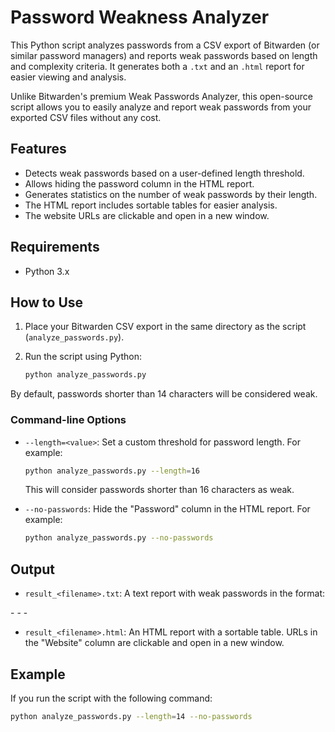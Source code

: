 # Password Weakness Analyzer

This Python script analyzes passwords from a CSV export of Bitwarden (or similar password managers) and reports weak passwords based on length and complexity criteria. It generates both a `.txt` and an `.html` report for easier viewing and analysis.

Unlike Bitwarden's premium Weak Passwords Analyzer, this open-source script allows you to easily analyze and report weak passwords from your exported CSV files without any cost.

## Features

- Detects weak passwords based on a user-defined length threshold.
- Allows hiding the password column in the HTML report.
- Generates statistics on the number of weak passwords by their length.
- The HTML report includes sortable tables for easier analysis.
- The website URLs are clickable and open in a new window.

## Requirements

- Python 3.x

## How to Use

1. Place your Bitwarden CSV export in the same directory as the script (`analyze_passwords.py`).
2. Run the script using Python:

    ```bash
    python analyze_passwords.py
    ```

By default, passwords shorter than 14 characters will be considered weak.

### Command-line Options

- `--length=<value>`: Set a custom threshold for password length. For example:

    ```bash
    python analyze_passwords.py --length=16
    ```

    This will consider passwords shorter than 16 characters as weak.

- `--no-passwords`: Hide the "Password" column in the HTML report. For example:

    ```bash
    python analyze_passwords.py --no-passwords
    ```

## Output

- `result_<filename>.txt`: A text report with weak passwords in the format:

<password length> - <domain> - <username> - <password>
  
- `result_<filename>.html`: An HTML report with a sortable table. URLs in the "Website" column are clickable and open in a new window.

## Example

If you run the script with the following command:

```bash
python analyze_passwords.py --length=14 --no-passwords
```
